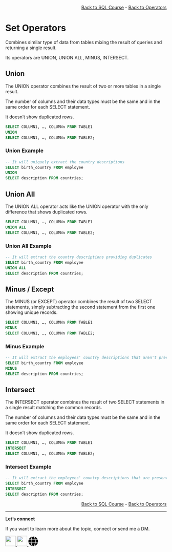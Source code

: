 ﻿<p align="right"><a href="https://manugentile.github.io/courses/sql/">Back to SQL Course</a> - <a href="https://manugentile.github.io/courses/sql/3_operators/">Back to Operators</a></p>


# Set Operators

Combines similar type of data from tables mixing the result of queries and returning a single result.

Its operators are UNION, UNION ALL, MINUS, INTERSECT.

## Union

The UNION operator combines the result of two or more tables
in a single result.

The number of columns and their data types must be the same
and in the same order for each SELECT statement.

It doesn’t show duplicated rows.

```sql
SELECT COLUMN1, …, COLUMNn FROM TABLE1
UNION
SELECT COLUMN1, …, COLUMNn FROM TABLE2;
```

### Union Example

```sql
-- It will uniquely extract the country descriptions
SELECT birth_country FROM employee
UNION
SELECT description FROM countries;
```


## Union All

The UNION ALL operator acts like the UNION operator with the only difference that shows duplicated rows.

```sql
SELECT COLUMN1, …, COLUMNn FROM TABLE1
UNION ALL
SELECT COLUMN1, …, COLUMNn FROM TABLE2;
```

### Union All Example

```sql
-- It will extract the country descriptions providing duplicates
SELECT birth_country FROM employee
UNION ALL
SELECT description FROM countries;
```



## Minus / Except

The MINUS (or EXCEPT) operator combines the result of two SELECT statements, simply subtracting the second statement from the first one showing unique records.

```sql
SELECT COLUMN1, …, COLUMNn FROM TABLE1
MINUS
SELECT COLUMN1, …, COLUMNn FROM TABLE2;
```

### Minus Example

```sql
-- It will extract the employees' country descriptions that aren't present in the countries table
SELECT birth_country FROM employee
MINUS
SELECT description FROM countries;
```


## Intersect

The INTERSECT operator combines the result of two SELECT statements in a single result matching the common records.

The number of columns and their data types must be the same and in the same order for each SELECT statement.

It doesn’t show duplicated rows.

```sql
SELECT COLUMN1, …, COLUMNn FROM TABLE1
INTERSECT
SELECT COLUMN1, …, COLUMNn FROM TABLE2;
```

### Intersect Example

```sql
-- It will extract the employees' country descriptions that are present in the countries table
SELECT birth_country FROM employee
INTERSECT
SELECT description FROM countries;
```


<p align="right"><a href="https://manugentile.github.io/courses/sql/">Back to SQL Course</a> - <a href="https://manugentile.github.io/courses/sql/3_operators/">Back to Operators</a></p>



<hr>

**Let’s connect**

If you want to learn more about the topic, connect or send me a DM.

<p align="left">
	<a href="https://www.github.com/manugentile" target="_blank" rel="noreferrer">
		<picture>
			<img src="https://raw.githubusercontent.com/danielcranney/readme-generator/main/public/icons/socials/github.svg" width="32" height="32" />
		</picture>
	</a>
	<a href="https://www.linkedin.com/in/manuel-gentile" target="_blank" rel="noreferrer">
		<picture>
			<img src="https://raw.githubusercontent.com/danielcranney/readme-generator/main/public/icons/socials/linkedin.svg" width="32" height="32" />
		</picture>
	</a>
    <a href="https://manugentile.github.io/" target="blank">
        <img src="https://raw.githubusercontent.com/manugentile/manugentile/main/assets/globe-solid.svg" alt="Website" width="30px" />
    </a>

</p>